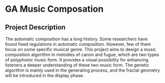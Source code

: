 # GA Music Composation
## Project Description

The automatic composition has a long history. Some researchers have found fixed regulations in automatic composition. However, few of them focus on some specific musical genre. This project aims to design a music composition algorithm in melodies of canon and fugue, which are two types of polyphonic music form. It provides a visual possibility for enhancing listeners a deeper understanding of these two music form. The genetic algorithm is mainly used in the generating process, and the fractal geometry will be introduced in the display phase.
